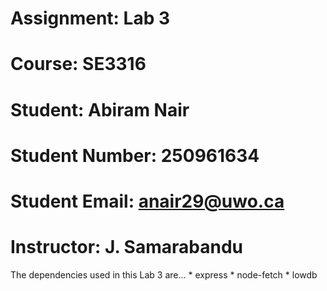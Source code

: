 # Assignment: Lab 3
# Course: SE3316
# Student: Abiram Nair
# Student Number: 250961634
# Student Email: anair29@uwo.ca
# Instructor: J. Samarabandu

The dependencies used in this Lab 3 are...
    * express
    * node-fetch
    * lowdb